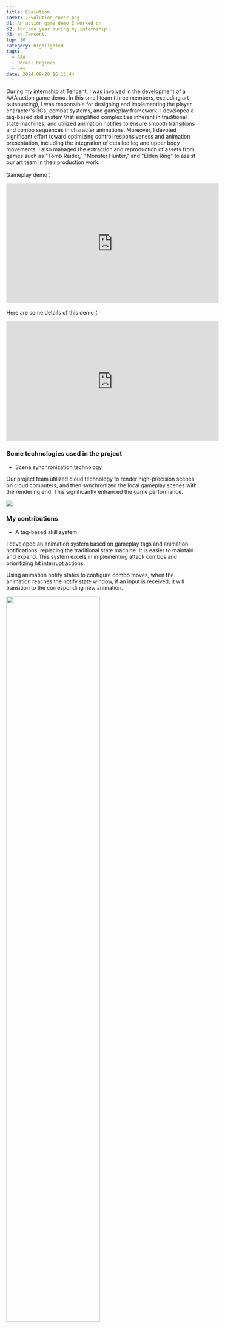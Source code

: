 ```yaml
---
title: Evalution
cover: /Evolution_cover.png
d1: An action game demo I worked on 
d2: for one year during my internship
d3: at Tencent.
top: 10
category: Highlighted
tags:
  - AAA
  - Unreal Engine5
  - C++
date: 2024-08-20 16:15:44
---
```






During my internship at Tencent, I was involved in the development of a AAA action game demo. In this small team (three members, excluding art outsourcing), I was responsible for designing and implementing the player character's 3Cs, combat systems, and gameplay framework. I developed a tag-based skill system that simplified complexities inherent in traditional state machines, and utilized animation notifies to ensure smooth transitions and combo sequences in character animations. Moreover, I devoted significant effort toward optimizing control responsiveness and animation presentation, including the integration of detailed leg and upper body movements. I also managed the extraction and reproduction of assets from games such as "Tomb Raider," "Monster Hunter," and "Elden Ring" to assist our art team in their production work.



Gameplay demo：



<iframe width="560" height="315" src="https://www.youtube.com/embed/KSs88ZWBxKk?si=Iws1Z4SNWoMYQvNL" title="YouTube video player" frameborder="0" allow="accelerometer; autoplay; clipboard-write; encrypted-media; gyroscope; picture-in-picture; web-share" referrerpolicy="strict-origin-when-cross-origin" allowfullscreen></iframe>



Here are some details of this demo：



<iframe width="560" height="315" src="https://www.youtube.com/embed/wVoykDmwZ_0?si=aSCT2DrsYaP9wVMQ" title="YouTube video player" frameborder="0" allow="accelerometer; autoplay; clipboard-write; encrypted-media; gyroscope; picture-in-picture; web-share" referrerpolicy="strict-origin-when-cross-origin" allowfullscreen></iframe>





### Some technologies used in the project

- Scene synchronization technology

Our project team utilized cloud technology to render high-precision scenes on cloud computers, and then synchronized the local gameplay scenes with the rendering end. This significantly enhanced the game performance.

![](images/ezgif.gif)





### My contributions

- A tag-based skill system

I developed an animation system based on gameplay tags and animation notifications, replacing the traditional state machine. It is easier to maintain and expand. This system excels in implementing attack combos and prioritizing hit interrupt actions.

Using animation notify states to configure combo moves, when the animation reaches the notify state window, if an input is received, it will transition to the corresponding new animation.

<img src="https://chao53.github.io/images/Ev_Ac.jpg" width="70%" height="70%">

.

<img src="https://chao53.github.io/images/Ev_Ac2.jpg" width="70%" height="70%">

- The application of full-body IK (Inverse Kinematics)


<table><tr>
<td><img src="https://chao53.github.io/images/ev_ik.png" ></td>
<td><img src="https://chao53.github.io/images/ev_ik2.png" width="85%" height="85%"></td>
</tr></table>


- The use of animation blending and Aim Offset. 

By dividing the skeleton into upper and lower bodies at the pelvis, I combine an upper body animation of an archer shooting with a lower body locomotion animation. This creates a seamless animation of an archer shooting while moving.

![](images/ev_bl.png)

In general, locomotion animations use a blend space to cover various ground movements in four directions. However, for turning-in-place actions, root motion requires montages. Playing a montage can interrupt another, so using UE5’s "Animation Slot Groups" is essential. These slots, when set to different groups, prevent interruptions and allow simultaneous playback of multiple montages. For example, setting the archery montage data on the 'upper body' slot and the turning-in-place montage on the 'lower body' slot facilitates seamless integration of different body movement animations.

![](images/ev-mt.png)

When the player's controller begins to rotate, calculate the difference between the angle of the controller's rotation and the character's orientation. If the difference exceeds 90 degrees, trigger the turning montage.

![](images/ev-tr1.png)

In the character blueprint, check each frame to see if the absolute value of the offset angle is greater than 90 degrees. If it is, enter the rotating state, and depending on whether the value is greater than 0, choose to play either the left-turn or right-turn animation.

![](images/ev-tr2.png)



- Use a Behavior Tree to construct enemy AI.

When implementing the enemy AI behavior tree, it first retrieves the player's current position. The AI then chooses between approaching or attacking the player based on their relative location.

<img src="https://chao53.github.io/images/ev_bt1.jpg" width="70%" height="70%">

To reduce game difficulty and enhance playability, enemies are assigned a stamina value. Depending on this stamina, the AI chooses between quickly approaching or slowly moving toward the player. Rapid approaches deplete the stamina bar faster. When the stamina is exhausted, the enemy will move towards the player more slowly.

<img src="https://chao53.github.io/images/ev_bt2.jpg" width="70%" height="70%">

When attacking the player, the enemy AI selects its attack method based on the distance to the player. At long range, it throws boulders; at medium range, it lunges forward; and at close range, it claws or bites. These attacks have several variations, which the AI chooses randomly. Moreover, each attack has its cooldown period to prevent the same action from being repeated too frequently.



- UI design

The UI system is built using Unreal Engine's Widget Blueprint and a custom UI event system. This setup allows for dynamic changes during gameplay, such as the weapon icon updating when weapons are switched or combos are executed. Similarly, the reticle changes with the bow’s charge time. Health and stamina bars for both the player and the boss are updated in real-time based on data from player and enemy blueprints.

![](images/ev_ui.jpg)
